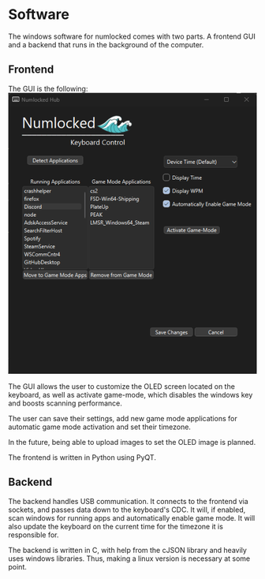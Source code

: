 # Software

The windows software for numlocked comes with two parts. A frontend GUI and a backend that runs in the background of the computer. 
## Frontend

The GUI is the following:
![GUI Example](pictures/GUIExample.png)

The GUI allows the user to customize the OLED screen located on the keyboard, as well as activate game-mode, which disables the windows key and boosts scanning performance.

The user can save their settings, add new game mode applications for automatic game mode activation and set their timezone. 

In the future, being able to upload images to set the OLED image is planned.

The frontend is written in Python using PyQT. 

## Backend

The backend handles USB communication. It connects to the frontend via sockets, and passes data down to the keyboard's CDC. It will, if enabled, scan windows for running apps and automatically enable game mode. It will also update the keyboard on the current time for the timezone it is responsible for. 

The backend is written in C, with help from the cJSON library and heavily uses windows libraries. Thus, making a linux version is necessary at some point.